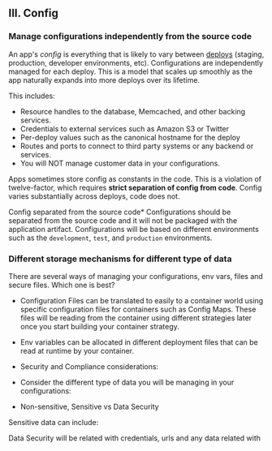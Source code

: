 ## III. Config
### Manage configurations independently from the source code

An app's *config* is everything that is likely to vary between [deploys](./build-release-run) (staging, production, developer environments, etc). Configurations are independently managed for each deploy. This is a model that scales up smoothly as the app naturally expands into more deploys over its lifetime.

This includes:

* Resource handles to the database, Memcached, and other backing services.
* Credentials to external services such as Amazon S3 or Twitter
* Per-deploy values such as the canonical hostname for the deploy
* Routes and ports to connect to third party systems or any backend or services.
* You will NOT manage customer data in your configurations. 

Apps sometimes store config as constants in the code.  This is a violation of twelve-factor, which requires **strict separation of config from code**.  Config varies substantially across deploys, code does not.

Config separated from the source code* 
Configurations should be separated from the source code and it will not be packaged with the application artifact. Configurations will be based on different environments such as the `development`, `test`, and `production` environments.

### Different storage mechanisms for different type of data

There are several ways of managing your configurations, env vars, files and secure files.
Which one is best?

- Configuration Files can be translated to easily to a container world using specific configuration files for containers such as Config Maps. These files will be reading from the container using different strategies later once you start building your container strategy.

- Env variables can be allocated in different deployment files that can be read at runtime by your container. 

* Security and Compliance considerations:

- Consider the different type of data you will be managing in your configurations:

- Non-sensitive, Sensitive vs Data Security

Sensitive data can include:

Data Security will be related with credentials, urls and any data related with 

